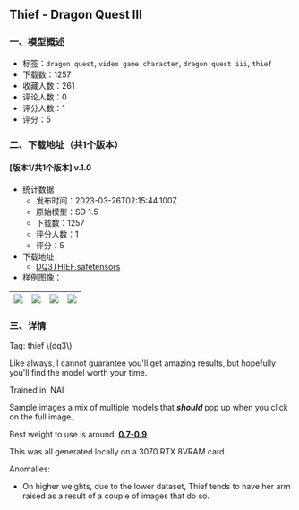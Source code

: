## Thief - Dragon Quest III
### 一、模型概述

- 标签：`dragon quest`, `video game character`, `dragon quest iii`, `thief`
- 下载数：1257
- 收藏人数：261
- 评论人数：0
- 评分人数：1
- 评分：5

### 二、下载地址（共1个版本）

#### [版本1/共1个版本] v.1.0

- 统计数据
  - 发布时间：2023-03-26T02:15:44.100Z
  - 原始模型：SD 1.5
  - 下载数：1257
  - 评分人数：1
  - 评分：5
- 下载地址
  - [DQ3THIEF.safetensors](https://civitai.com/api/download/models/29244)
- 样例图像：

| <img src="https://image.civitai.com/xG1nkqKTMzGDvpLrqFT7WA/6249cbcd-2c49-4dae-67b2-1037a4230400/width=450/330498.jpeg" /> | <img src="https://image.civitai.com/xG1nkqKTMzGDvpLrqFT7WA/28b582b4-60a5-469b-e3ba-afc60d285700/width=450/330504.jpeg" /> | <img src="https://image.civitai.com/xG1nkqKTMzGDvpLrqFT7WA/75f9194c-98d7-4cc0-9e09-c0180b624200/width=450/330503.jpeg" /> | <img src="https://image.civitai.com/xG1nkqKTMzGDvpLrqFT7WA/e2fc41db-b73d-48e7-c179-32079a8a9900/width=450/330502.jpeg" /> |
| ---- | ---- | ---- | ---- |


### 三、详情
<p>Tag: thief \(dq3\)</p><p></p><p>Like always, I cannot guarantee you'll get amazing results, but hopefully you'll find the model worth your time. </p><p></p><p>Trained in: NAI</p><p></p><p>Sample images a mix of multiple models that <strong><em>should </em></strong>pop up when you click on the full image.</p><p></p><p>Best weight to use is around: <strong><u>0.7-0.9</u></strong></p><p></p><p>This was all generated locally on a 3070 RTX 8VRAM card.</p><p></p><p>Anomalies:</p><ul><li><p>On higher weights, due to the lower dataset, Thief tends to have her arm raised as a result of a couple of images that do so. </p></li></ul>
